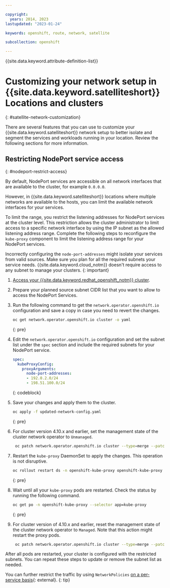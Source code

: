 ```yaml
---

copyright:
  years: 2014, 2023
lastupdated: "2023-01-24"

keywords: openshift, route, network, satellite

subcollection: openshift

---
```



{{site.data.keyword.attribute-definition-list}}


# Customizing your network setup in {{site.data.keyword.satelliteshort}} Locations and clusters
{: #satellite-network-customization}

There are several features that you can use to customize your {{site.data.keyword.satelliteshort}} network setup to better isolate and segment the services and workloads running in your location. Review the following sections for more information.



## Restricting NodePort service access
{: #nodeport-restrict-access}

By default, NodePort services are accessible on all network interfaces that are available to the cluster, for example `0.0.0.0`. 

However, in {{site.data.keyword.satelliteshort}} locations where multiple networks are available to the hosts, you can limit the available network interfaces for your services. 

To limit the range, you restrict the listening addresses for NodePort services at the cluster level. This restriction allows the cluster administrator to limit access to a specific network interface by using the IP subnet as the allowed listening address range. Complete the following steps to reconfigure the `kube-proxy` component to limit the listening address range for your NodePort services.


Incorrectly configuring the `node-port-addresses` might isolate your services from valid sources. Make sure you plan for all the required subnets your service needs. {{site.data.keyword.cloud_notm}} doesn't require access to any subnet to manage your clusters.
{: important}


1. [Access your {{site.data.keyword.redhat_openshift_notm}} cluster](/docs/openshift?topic=openshift-access_cluster).
1. Prepare your planned source subnet CIDR list that you want to allow to access the NodePort Services.
1. Run the following command to get the `network.operator.openshift.io` configuration and save a copy in case you need to revert the changes.
    ```sh
    oc get network.operator.openshift.io cluster -o yaml
    ```
    {: pre}
    
1. Edit the `network.operator.openshift.io` configuration and set the subnet list under the `spec` section and include the required subnets for your NodePort service.
    ```yaml
    spec:
      kubeProxyConfig:
        proxyArguments:
          node-port-addresses:
          - 192.0.2.0/24
          - 198.51.100.0/24
    ```
    {: codeblock}
    
1. Save your changes and apply them to the cluster.

    ```sh
    oc apply -f updated-network-config.yaml
    ```
    {: pre}

1. For cluster version 4.10.x and earlier, set the management state of the cluster network operator to `Unmanaged`.

   ```sh
    oc patch network.operator.openshift.io cluster --type=merge --patch  '{"spec": {"managementState": "Unmanaged"}}'
   ```

1. Restart the `kube-proxy` DaemonSet to apply the changes. This operation is not disruptive.

    ```sh
    oc rollout restart ds -n openshift-kube-proxy openshift-kube-proxy
    ```
    {: pre}
    
1. Wait until all your `kube-proxy` pods are restarted. Check the status by running the following command.
    ```sh
    oc get po -n openshift-kube-proxy --selector app=kube-proxy
    ```
    {: pre}

1. For cluster version of 4.10.x and earlier, reset the management state of the cluster network operator to `Managed`. Note that this action might restart the proxy pods.

   ```sh
    oc patch network.operator.openshift.io cluster --type=merge --patch  '{"spec": {"managementState": "Managed"}}'
   ```

After all pods are restarted, your cluster is configured with the restricted subnets. You can repeat these steps to update or remove the subnet list as needed.

You can further restrict the traffic by using `NetworkPolicies` [on a per-service basis](https://kubernetes.io/docs/concepts/services-networking/network-policies/){: external}.
{: tip}


